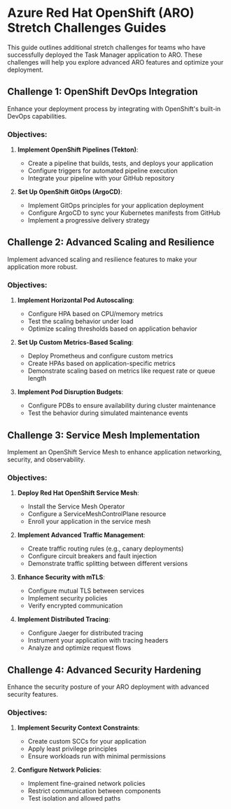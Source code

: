 # Azure Red Hat OpenShift (ARO) Stretch Challenges Guides

This guide outlines additional stretch challenges for teams who have successfully deployed the Task Manager application to ARO. These challenges will help you explore advanced ARO features and optimize your deployment.

## Challenge 1: OpenShift DevOps Integration

Enhance your deployment process by integrating with OpenShift's built-in DevOps capabilities.

### Objectives:

1. **Implement OpenShift Pipelines (Tekton)**:
   - Create a pipeline that builds, tests, and deploys your application
   - Configure triggers for automated pipeline execution
   - Integrate your pipeline with your GitHub repository

2. **Set Up OpenShift GitOps (ArgoCD)**:
   - Implement GitOps principles for your application deployment
   - Configure ArgoCD to sync your Kubernetes manifests from GitHub
   - Implement a progressive delivery strategy


## Challenge 2: Advanced Scaling and Resilience

Implement advanced scaling and resilience features to make your application more robust.

### Objectives:

1. **Implement Horizontal Pod Autoscaling**:
   - Configure HPA based on CPU/memory metrics
   - Test the scaling behavior under load
   - Optimize scaling thresholds based on application behavior

2. **Set Up Custom Metrics-Based Scaling**:
   - Deploy Prometheus and configure custom metrics
   - Create HPAs based on application-specific metrics
   - Demonstrate scaling based on metrics like request rate or queue length

3. **Implement Pod Disruption Budgets**:
   - Configure PDBs to ensure availability during cluster maintenance
   - Test the behavior during simulated maintenance events


## Challenge 3: Service Mesh Implementation

Implement an OpenShift Service Mesh to enhance application networking, security, and observability.

### Objectives:

1. **Deploy Red Hat OpenShift Service Mesh**:
   - Install the Service Mesh Operator
   - Configure a ServiceMeshControlPlane resource
   - Enroll your application in the service mesh

2. **Implement Advanced Traffic Management**:
   - Create traffic routing rules (e.g., canary deployments)
   - Configure circuit breakers and fault injection
   - Demonstrate traffic splitting between different versions

3. **Enhance Security with mTLS**:
   - Configure mutual TLS between services
   - Implement security policies
   - Verify encrypted communication

4. **Implement Distributed Tracing**:
   - Configure Jaeger for distributed tracing
   - Instrument your application with tracing headers
   - Analyze and optimize request flows


## Challenge 4: Advanced Security Hardening

Enhance the security posture of your ARO deployment with advanced security features.

### Objectives:

1. **Implement Security Context Constraints**:
   - Create custom SCCs for your application
   - Apply least privilege principles
   - Ensure workloads run with minimal permissions

2. **Configure Network Policies**:
   - Implement fine-grained network policies
   - Restrict communication between components
   - Test isolation and allowed paths



